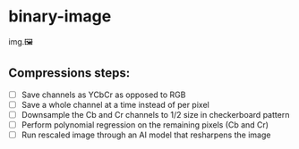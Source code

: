 # binary-image
img.🖼

## Compressions steps:
- [ ] Save channels as YCbCr as opposed to RGB
- [ ] Save a whole channel at a time instead of per pixel
- [ ] Downsample the Cb and Cr channels to 1/2 size in checkerboard pattern
- [ ] Perform polynomial regression on the remaining pixels (Cb and Cr)
- [ ] Run rescaled image through an AI model that resharpens the image
